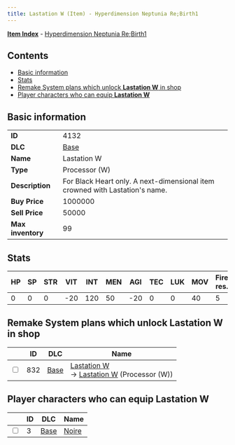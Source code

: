 ```yaml
---
title: Lastation W (Item) - Hyperdimension Neptunia Re;Birth1
---
```


[**Item Index**](/neptunia/rb1/item/index.html) - [Hyperdimension Neptunia Re;Birth1](/neptunia/rb1)

## Contents

- [Basic information](#basic-information)
- [Stats](#stats)
- [Remake System plans which unlock **Lastation W** in shop](#remake-system-plans-which-unlock-lastation-w-in-shop)
- [Player characters who can equip **Lastation W**](#player-characters-who-can-equip-lastation-w)

## Basic information

|   |   |
| -- | -- |
| **ID** | 4132 |
| **DLC** | [Base](/neptunia/rb1/dlc/1-base.html) |
| **Name** | Lastation W |
| **Type** | Processor (W) |
| **Description** | For Black Heart only. A next-dimensional item crowned with Lastation's name. |
| **Buy Price** | 1000000 |
| **Sell Price** | 50000 |
| **Max inventory** | 99 |


## Stats

| HP | SP | STR | VIT | INT | MEN | AGI | TEC | LUK | MOV | Fire res. | Ice res. | Wind res. | Lightning res. |
| -- | -- | --- | --- | --- | --- | --- | --- | --- | --- | --------- | -------- | --------- | -------------- |
| 0 | 0 | 0 | -20 | 120 | 50 | -20 | 0 | 0 | 40 | 5 | 0 | 0 | 0 |


## Remake System plans which unlock **Lastation W** in shop

|    | ID | DLC | Name |
| -- | -- | --- | ---- |
| <input type="checkbox" id="rb1-remake-1-832" class="trackbox" /> | 832 | [Base](/neptunia/rb1/dlc/1-base.html) | [Lastation W](/neptunia/rb1/remake/1-832-lastation-w.html)<br /> → [Lastation W](/neptunia/rb1/item/1-4132-lastation-w.html) (Processor (W)) |


## Player characters who can equip **Lastation W**

|    | ID | DLC | Name |
| -- | -- | --- | ---- |
| <input type="checkbox" id="rb1-player-1-3" class="trackbox" /> | 3 | [Base](/neptunia/rb1/dlc/1-base.html) | [Noire](/neptunia/rb1/player/1-3-noire.html) |
